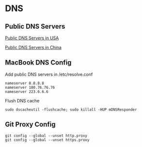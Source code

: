 # DNS

## Public DNS Servers
[Public DNS Servers in USA](https://dnschecker.org/public-dns/us)

[Public DNS Servers in China](https://dnschecker.org/public-dns/cn)

## MacBook DNS Config
Add public DNS servers in /etc/resolve.conf
```
nameserver 8.8.8.8
nameserver 180.76.76.76
nameserver 223.6.6.6
```
Flush DNS cache
```
sudo dscacheutil -flushcache; sudo killall -HUP mDNSResponder
```

## Git Proxy Config
```
git config --global --unset http.proxy
git config --global --unset https.proxy
```

